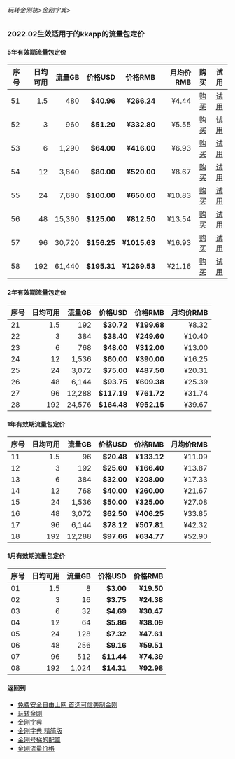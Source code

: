 ###### 玩转金刚梯>金刚字典>

### 2022.02生效适用于的kkapp的流量包定价

#### 5年有效期流量包定价

|序号|日均可用|流量GB|价格USD|价格RMB|月均价RMB|购买|试用|
|-|-:|-:|-:|-:|-:|:-:|:-:|
|51 |1.5|480| <strong> $40.96| <strong> ¥266.24 |¥4.44| [购买]()|[试用]()|
|52 |3|960| <strong> $51.20| <strong> ¥332.80 |¥5.55| [购买]()| [试用]()|
|53 |6|1,290| <strong> $64.00| <strong> ¥416.00 |¥6.93 | [购买]()| [试用]()|
|54 |12|3,840| <strong> $80.00| <strong> ¥520.00 |¥8.67 | [购买]()| [试用]()|
|55 |24|7,680| <strong> $100.00| <strong> ¥650.00 |¥10.83 | [购买]()| [试用]()|
|56 |48|15,360| <strong> $125.00| <strong> ¥812.50 |¥13.54 | [购买]()| [试用]()|
|57 |96|30,720| <strong> $156.25| <strong> ¥1015.63 |¥16.93 | [购买]()| [试用]()|
|58 |192|61,440| <strong> $195.31| <strong> ¥1269.53 |¥21.16 | [购买]()| [试用]()|


#### 2年有效期流量包定价

|序号|日均可用|流量GB|价格USD|价格RMB|月均价RMB |
|-|-:|-:|-:|-:|-:|
|21 |1.5|192| <strong> $30.72| <strong> ¥199.68 |¥8.32 |
|22 |3|384| <strong> $38.40| <strong> ¥249.60 |¥10.40 |
|23 |6|768| <strong> $48.00| <strong> ¥312.00 |¥13.00 |
|24 |12|1,536| <strong> $60.00| <strong> ¥390.00 |¥16.25 |
|25 |24|3,072| <strong> $75.00| <strong> ¥487.50 |¥20.31 |
|26 |48|6,144| <strong> $93.75| <strong> ¥609.38 |¥25.39 |
|27 |96|12,288| <strong> $117.19| <strong> ¥761.72 |¥31.74 |
|28 |192|24,576| <strong> $164.48| <strong> ¥952.15 |¥39.67 |


#### 1年有效期流量包定价

|序号|日均可用|流量GB|价格USD|价格RMB|月均价RMB |
|-|-:|-:|-:|-:|-:|
|11 |1.5|96| <strong> $20.48| <strong> ¥133.12 | ¥11.09 | 5000 |
|12 |3|192| <strong> $25.60| <strong> ¥166.40 | ¥13.87 | 5000 |
|13 |6|384| <strong> $32.00| <strong> ¥208.00 | ¥17.33 | 5000 |
|14 |12|768| <strong> $40.00| <strong> ¥260.00 | ¥21.67 | 5000 |
|15 |24|1,536| <strong> $50.00| <strong> ¥325.00 | ¥27.08 | 5000 |
|16 |48|3,072| <strong> $62.50| <strong> ¥406.25 | ¥33.85 | 5000 |
|17 |96|6,144| <strong> $78.12| <strong> ¥507.81 | ¥42.32 | 5000 |
|18 |192|12,288| <strong> $97.66| <strong> ¥634.77 | ¥52.90 | 5000 |

#### 1月有效期流量包定价

|序号|日均可用|流量GB|价格USD|价格RMB|
|-|-:|-:|-:|-:|
|01 |1.5|8| <strong> $3.00| <strong> ¥19.50 |
|02 |3|16| <strong> $3.75| <strong> ¥24.38 |
|03 |6|32| <strong> $4.69| <strong> ¥30.47 |
|04 |12|64| <strong> $5.86| <strong> ¥38.09 |
|05 |24|128| <strong> $7.32| <strong> ¥47.61 |
|06 |48|256| <strong> $9.16| <strong> ¥59.51 |
|07 |96|512| <strong> $11.44| <strong> ¥74.39 |
|08 |192|1,024| <strong> $14.31| <strong> ¥92.98|





     

#### 返回到
- [免费安全自由上网 首选可信美制金刚](https://github.com/a2zitpro/web/blob/master/%E5%BE%80%E5%90%8E%E7%BF%BB.md)
- [玩转金刚](https://github.com/a2zitpro/web/blob/master/LadderFree/A.md)
- [金刚字典](https://github.com/a2zitpro/web/blob/master/LadderFree/kkDictionary/KKDictionary.md)
- [金刚字典 精简版](https://github.com/a2zitpro/web/blob/master/LadderFree/kkDictionary/KKDictionaryShortVersion.md)
- [金刚号梯的配置](https://github.com/a2zitpro/web/blob/master/LadderFree/kkDictionary/KKLadderConfigration/KKLadderConfigration.md)
- [金刚流量价格](https://github.com/a2zitpro/web/blob/master/LadderFree/kkDictionary/Price/KKDTPrice.md)

